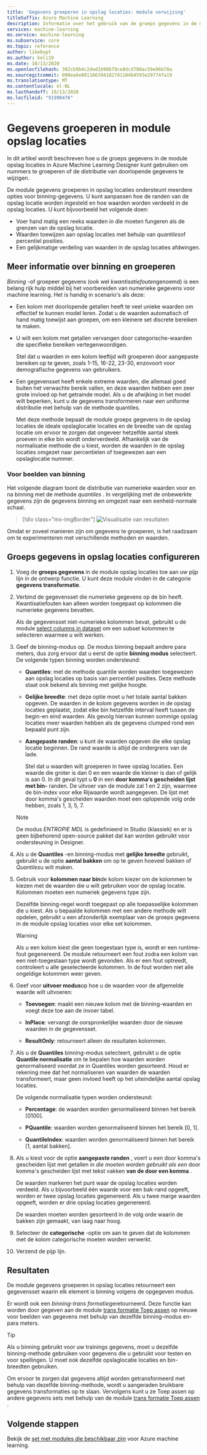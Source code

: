 ```yaml
---
title: 'Gegevens groeperen in opslag locaties: module verwijzing'
titleSuffix: Azure Machine Learning
description: Informatie over het gebruik van de groeps gegevens in de module opslag locaties voor het groeperen van nummers of het wijzigen van de distributie van doorlopende gegevens.
services: machine-learning
ms.service: machine-learning
ms.subservice: core
ms.topic: reference
author: likebupt
ms.author: keli19
ms.date: 10/13/2020
ms.openlocfilehash: 392cb9b4c2ded1b98b79ce8dcd780ac59e96b78a
ms.sourcegitcommit: 090ea6e8811663941827d1104b4593e29774fa19
ms.translationtype: MT
ms.contentlocale: nl-NL
ms.lasthandoff: 10/13/2020
ms.locfileid: "91998476"
---
```

# <a name="group-data-into-bins-module"></a>Gegevens groeperen in module opslag locaties

In dit artikel wordt beschreven hoe u de groeps gegevens in de module opslag locaties in Azure Machine Learning Designer kunt gebruiken om nummers te groeperen of de distributie van doorlopende gegevens te wijzigen.

De module gegevens groeperen in opslag locaties ondersteunt meerdere opties voor binning-gegevens. U kunt aanpassen hoe de randen van de opslag locatie worden ingesteld en hoe waarden worden verdeeld in de opslag locaties. U kunt bijvoorbeeld het volgende doen:  

+ Voer hand matig een reeks waarden in die moeten fungeren als de grenzen van de opslag locatie.  
+ Waarden toewijzen aan opslag locaties met behulp van *quantiles*of percentiel posities.  
+ Een gelijkmatige verdeling van waarden in de opslag locaties afdwingen.  

## <a name="more-about-binning-and-grouping"></a>Meer informatie over binning en groeperen

*Binning* -of groepeer gegevens (ook wel *kwantisatiefouten*genoemd) is een belang rijk hulp middel bij het voorbereiden van numerieke gegevens voor machine learning. Het is handig in scenario's als deze:

+ Een kolom met doorlopende getallen heeft te veel unieke waarden om effectief te kunnen model leren. Zodat u de waarden automatisch of hand matig toewijst aan groepen, om een kleinere set discrete bereiken te maken.

+ U wilt een kolom met getallen vervangen door categorische-waarden die specifieke bereiken vertegenwoordigen.

    Stel dat u waarden in een kolom leeftijd wilt groeperen door aangepaste bereiken op te geven, zoals 1-15, 16-22, 23-30, enzovoort voor demografische gegevens van gebruikers.

+ Een gegevensset heeft enkele extreme waarden, die allemaal goed buiten het verwachte bereik vallen, en deze waarden hebben een zeer grote invloed op het getrainde model. Als u de afwijking in het model wilt beperken, kunt u de gegevens transformeren naar een uniforme distributie met behulp van de methode quantiles.

    Met deze methode bepaalt de module groeps gegevens in de opslag locaties de ideale opslaglocatie locaties en de breedte van de opslag locatie om ervoor te zorgen dat ongeveer hetzelfde aantal steek proeven in elke bin wordt onderverdeeld. Afhankelijk van de normalisatie methode die u kiest, worden de waarden in de opslag locaties omgezet naar percentielen of toegewezen aan een opslaglocatie nummer.

### <a name="examples-of-binning"></a>Voor beelden van binning

Het volgende diagram toont de distributie van numerieke waarden voor en na binning met de methode *quantiles* . In vergelijking met de onbewerkte gegevens zijn de gegevens binning en omgezet naar een eenheid-normale schaal.  

> [!div class="mx-imgBorder"]
> ![Visualisatie van resultaten](media/module/group-data-into-bins-result-example.png)

Omdat er zoveel manieren zijn om gegevens te groeperen, is het raadzaam om te experimenteren met verschillende methoden en waarden. 

## <a name="how-to-configure-group-data-into-bins"></a>Groeps gegevens in opslag locaties configureren

1. Voeg de **groeps gegevens** in de module opslag locaties toe aan uw pijp lijn in de ontwerp functie. U kunt deze module vinden in de categorie **gegevens transformatie**.

2. Verbind de gegevensset die numerieke gegevens op de bin heeft. Kwantisatiefouten kan alleen worden toegepast op kolommen die numerieke gegevens bevatten. 

    Als de gegevensset niet-numerieke kolommen bevat, gebruikt u de module [select columns in dataset](select-columns-in-dataset.md) om een subset kolommen te selecteren waarmee u wilt werken.

3. Geef de binning-modus op. De modus binning bepaalt andere para meters, dus zorg ervoor dat u eerst de optie **binning modus** selecteert. De volgende typen binning worden ondersteund:

    - **Quantiles**: met de methode quantile worden waarden toegewezen aan opslag locaties op basis van percentiel posities. Deze methode staat ook bekend als binning met gelijke hoogte.

    - **Gelijke breedte**: met deze optie moet u het totale aantal bakken opgeven. De waarden in de kolom gegevens worden in de opslag locaties geplaatst, zodat elke bin hetzelfde interval heeft tussen de begin-en eind waarden. Als gevolg hiervan kunnen sommige opslag locaties meer waarden hebben als de gegevens clumped rond een bepaald punt zijn.

    - **Aangepaste randen**: u kunt de waarden opgeven die elke opslag locatie beginnen. De rand waarde is altijd de ondergrens van de lade. 
    
      Stel dat u waarden wilt groeperen in twee opslag locaties. Een waarde die groter is dan 0 en een waarde die kleiner is dan of gelijk is aan 0. In dit geval typt u **0** in een **door komma's gescheiden lijst met bin-** randen. De uitvoer van de module zal 1 en 2 zijn, waarmee de bin-index voor elke Rijwaarde wordt aangegeven. De lijst met door komma's gescheiden waarden moet een oplopende volg orde hebben, zoals 1, 3, 5, 7.
    
    > [!Note]
    > De modus *ENTROPIE MDL* is gedefinieerd in Studio (klassiek) en er is geen bijbehorend open-source pakket dat kan worden gebruikt voor ondersteuning in Designer.        

4. Als u de **Quantiles** -en binning-modus met **gelijke breedte** gebruikt, gebruikt u de optie **aantal bakken** om op te geven hoeveel bakken of *Quantiles*u wilt maken.

5. Gebruik voor **kolommen naar bin**de kolom kiezer om de kolommen te kiezen met de waarden die u wilt gebruiken voor de opslag locatie. Kolommen moeten een numeriek gegevens type zijn.

    Dezelfde binning-regel wordt toegepast op alle toepasselijke kolommen die u kiest. Als u bepaalde kolommen met een andere methode wilt opdelen, gebruikt u een afzonderlijk exemplaar van de groeps gegevens in de module opslag locaties voor elke set kolommen.

    > [!WARNING]
    > Als u een kolom kiest die geen toegestaan type is, wordt er een runtime-fout gegenereerd. De module retourneert een fout zodra een kolom van een niet-toegestaan type wordt gevonden. Als er een fout optreedt, controleert u alle geselecteerde kolommen. In de fout worden niet alle ongeldige kolommen weer geven.

6. Geef voor **uitvoer modus**op hoe u de waarden voor de afgemelde waarde wilt uitvoeren:

    + **Toevoegen**: maakt een nieuwe kolom met de binning-waarden en voegt deze toe aan de invoer tabel.

    + **InPlace**: vervangt de oorspronkelijke waarden door de nieuwe waarden in de gegevensset.

    + **ResultOnly**: retourneert alleen de resultaten kolommen.

7. Als u de **Quantiles** binning-modus selecteert, gebruikt u de optie **Quantile normalisatie** om te bepalen hoe waarden worden genormaliseerd voordat ze in Quantiles worden gesorteerd. Houd er rekening mee dat het normaliseren van waarden de waarden transformeert, maar geen invloed heeft op het uiteindelijke aantal opslag locaties.

    De volgende normalisatie typen worden ondersteund:

    + **Percentage**: de waarden worden genormaliseerd binnen het bereik [0100].

    + **PQuantile**: waarden worden genormaliseerd binnen het bereik [0, 1].

    + **QuantileIndex**: waarden worden genormaliseerd binnen het bereik [1, aantal bakken].

8. Als u kiest voor de optie **aangepaste randen** , voert u een door komma's gescheiden lijst met getallen in *die moeten worden gebruikt als een* door komma's gescheiden lijst met tekst vakken **van de door een komma** . 

    De waarden markeren het punt waar de opslag locaties worden verdeeld. Als u bijvoorbeeld één waarde voor een bak-rand opgeeft, worden er twee opslag locaties gegenereerd. Als u twee marge waarden opgeeft, worden er drie opslag locaties gegenereerd.

    De waarden moeten worden gesorteerd in de volg orde waarin de bakken zijn gemaakt, van laag naar hoog.

10. Selecteer de **categorische** -optie om aan te geven dat de kolommen met de kolom categorische moeten worden verwerkt.

11. Verzend de pijp lijn.

## <a name="results"></a>Resultaten

De module gegevens groeperen in opslag locaties retourneert een gegevensset waarin elk element is binning volgens de opgegeven modus. 

Er wordt ook een *binning-trans formatie*geretourneerd. Deze functie kan worden door gegeven aan de module [trans formatie Toep assen](apply-transformation.md) op nieuwe voor beelden van gegevens met behulp van dezelfde binning-modus en-para meters.  

> [!TIP]
> Als u binning gebruikt voor uw trainings gegevens, moet u dezelfde binning-methode gebruiken voor gegevens die u gebruikt voor testen en voor spellingen. U moet ook dezelfde opslaglocatie locaties en bin-breedten gebruiken. 
> 
> Om ervoor te zorgen dat gegevens altijd worden getransformeerd met behulp van dezelfde binning-methode, wordt u aangeraden bruikbare gegevens transformaties op te slaan. Vervolgens kunt u ze Toep assen op andere gegevens sets met behulp van de module [trans formatie Toep assen](apply-transformation.md) .

## <a name="next-steps"></a>Volgende stappen

Bekijk de [set met modules die beschikbaar zijn](module-reference.md) voor Azure machine learning. 
